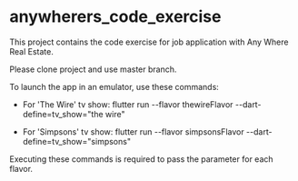 # anywherers_code_exercise

This project contains the code exercise for job application with Any Where Real Estate.

Please clone project and use master branch.

To launch the app in an emulator, use these commands:

* For 'The Wire' tv show:
flutter run --flavor thewireFlavor --dart-define=tv_show="the wire"

* For 'Simpsons' tv show:
flutter run --flavor simpsonsFlavor --dart-define=tv_show="simpsons"

Executing these commands is required to pass the parameter for each flavor.
